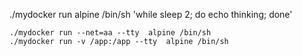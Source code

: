 
./mydocker run alpine /bin/sh 'while sleep 2; do echo thinking; done'



	./mydocker run --net=aa --tty  alpine /bin/sh
	./mydocker run -v /app:/app --tty  alpine /bin/sh

